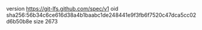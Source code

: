 version https://git-lfs.github.com/spec/v1
oid sha256:56b34c6ce616d38a4b1baabc1de248441e9f3fb6f7520c47dca5cc02d6b50b8e
size 2673
